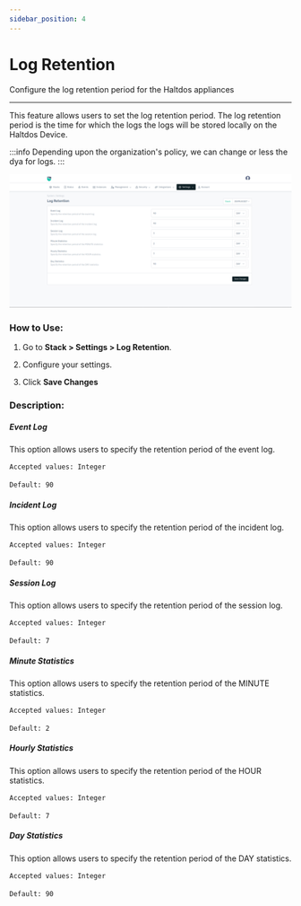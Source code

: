 ```yaml
---
sidebar_position: 4
---
```


# Log Retention

Configure the log retention period for the Haltdos appliances

---
This feature allows users to set the log retention period. The log retention period is the time for which the logs the logs will be stored locally on the Haltdos Device.

:::info
Depending upon the organization's policy, we can change or less the dya for logs.
:::

![aaa_policy](/img/platform/v8/docs/log_retention.png)

### How to Use:

1. Go to **Stack > Settings > Log Retention**.

2. Configure your settings.

3. Click **Save Changes**

### Description:

##### **Event Log**

This option allows users to specify the retention period of the event log.

    Accepted values: Integer

    Default: 90 

##### **Incident Log**

This option allows users to specify the retention period of the incident log.

    Accepted values: Integer

    Default: 90 

##### **Session Log**

This option allows users to specify the retention period of the session log.

    Accepted values: Integer

    Default: 7

##### **Minute Statistics**

This option allows users to specify the retention period of the MINUTE statistics.

    Accepted values: Integer

    Default: 2

##### **Hourly Statistics**

This option allows users to specify the retention period of the HOUR statistics.

    Accepted values: Integer

    Default: 7

##### **Day Statistics**

This option allows users to specify the retention period of the DAY statistics.

    Accepted values: Integer

    Default: 90
